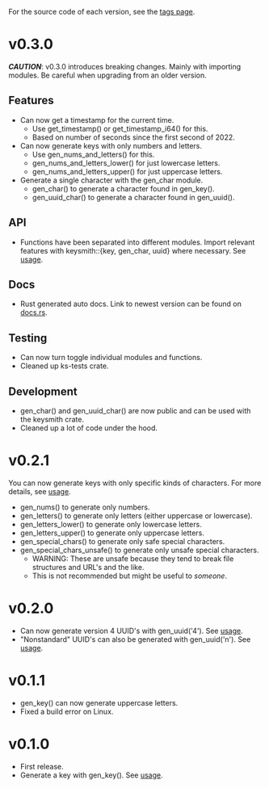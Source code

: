 For the source code of each version, see the [tags page](https://github.com/njshockey/keysmith-rs/tags).

# v0.3.0
***CAUTION***: v0.3.0 introduces breaking changes. Mainly with importing modules. Be careful when upgrading from an older version.

## Features
- Can now get a timestamp for the current time.
  - Use get_timestamp() or get_timestamp_i64() for this.
  - Based on number of seconds since the first second of 2022.
- Can now generate keys with only numbers and letters.
  - Use gen_nums_and_letters() for this.
  - gen_nums_and_letters_lower() for just lowercase letters.
  - gen_nums_and_letters_upper() for just uppercase letters.
- Generate a single character with the gen_char module.
  - gen_char() to generate a character found in gen_key().
  - gen_uuid_char() to generate a character found in gen_uuid().

## API
- Functions have been separated into different modules. Import relevant features with keysmith::{key, gen_char, uuid} where necessary. See [usage](README.md#usage).

## Docs
- Rust generated auto docs. Link to newest version can be found on [docs.rs](https://docs.rs/keysmith/latest/keysmith/).

## Testing
- Can now turn toggle individual modules and functions.
- Cleaned up ks-tests crate.

## Development
- gen_char() and gen_uuid_char() are now public and can be used with the keysmith crate.
- Cleaned up a lot of code under the hood.

# v0.2.1
You can now generate keys with only specific kinds of characters. For more details, see [usage](README.md#usage).

- gen_nums() to generate only numbers.
- gen_letters() to generate only letters (either uppercase or lowercase).
- gen_letters_lower() to generate only lowercase letters.
- gen_letters_upper() to generate only uppercase letters.
- gen_special_chars() to generate only safe special characters.
- gen_special_chars_unsafe() to generate only unsafe special characters.
  - WARNING: These are unsafe because they tend to break file structures and URL's and the like.
  - This is not recommended but might be useful to *someone*.

# v0.2.0
- Can now generate version 4 UUID's with gen_uuid('4'). See [usage](README.md#usage).
- "Nonstandard" UUID's can also be generated with gen_uuid('n'). See [usage](README.md#usage).

# v0.1.1
- gen_key() can now generate uppercase letters.
- Fixed a build error on Linux.

# v0.1.0
- First release.
- Generate a key with gen_key(). See [usage](README.md#usage).